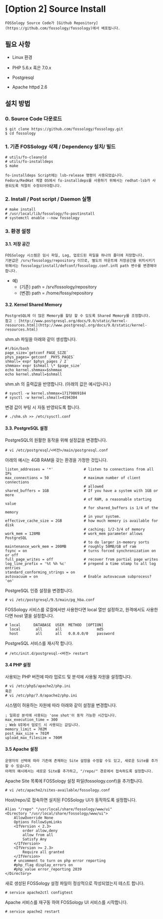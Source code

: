 # [Option 2] Source Install

```note
FOSSology Source Code가 [Github Repository](https://github.com/fossology/fossology)에서 배포됩니다.
```

## 필요 사항

- Linux 환경

- PHP 5.6.x 혹은 7.0.x

- Postgresql

- Apache httpd 2.6

## 설치  방법

### 0. Source Code 다운로드

```
$ git clone https://github.com/fossology/fossology.git
$ cd fossology
```

### 1. 기존 FOSSology 삭제 / Dependency 설치/ 빌드

```
# utils/fo-cleanold
# utils/fo-installdeps
$ make
```

```note
fo-installdeps Script에는 lsb-release 명령이 사용되었습니다.
Fedora/RedHat 계열 OS에서 fo-installdeps를 사용하기 위해서는 redhat-lsb가 사용되도록 적절히 수정되어야합니다.
```

### 2. Install / Post script / Daemon 실행

```
# make install
# /usr/local/lib/fossology/fo-postinstall
# systemctl enable --now fossology
```

### 3. 환경 설정

#### 3.1. 저장 공간

```note
FOSSology 시스템은 임시 파일, Log, 업로드된 파일을 하나의 폴더에 저장합니다.
기본값은 /srv/fossology/repository 이므로, 별도의 마운트에 저장공간을 위치시키기 위해서는 fossology/install/defconf/fossology.conf.in의 path 변수를 변경해야 합니다.
```

- 예)
  - (기존) path = /srv/fossology/repository 
  - (변경) path = /home/fossy/repository

#### 3.2. Kernel Shared Memory

```note
PostgreSQL에 더 많은 Memory를 할당 할 수 있도록 Shared Memory를 조정합니다.
참고 : [http://www.postgresql.org/docs/9.0/static/kernel-resources.html](http://www.postgresql.org/docs/9.0/static/kernel-resources.html)
```

shm.sh 파일을 아래와 같이 생성합니다.
```
#!/bin/bash
page_size=`getconf PAGE_SIZE`
phys_pages=`getconf _PHYS_PAGES`
shmall=`expr $phys_pages / 2`
shmmax=`expr $shmall \* $page_size`
echo kernel.shmmax=$shmmax
echo kernel.shmall=$shmall
```

shm.sh 의 출력값을 반영합니다. (아래의 값은 예시입니다.)

```
# sysctl -w kernel.shmmax=17179869184
# sysctl -w kernel.shmall=4194304
```

변경 값이  부팅 시 자동 반영되도록 합니다.

```
# ./shm.sh >> /etc/sysctl.conf
```

#### 3.3. PostgreSQL 설정

PostgreSQL의 원활한 동작을 위해 설정값을 변경합니다.

```
# vi /etc/postgresql/<버전>/main/postgresql.conf
```

아래의 예시는 4GB RAM을 갖는 환경을 가정한 것입니다.

```
listen_addresses = '*'              # listen to connections from all IPs
max_connections = 50                # maximum number of client connections
                                    # allowed
shared_buffers = 1GB                # If you have a system with 1GB or more
                                    # of RAM, a reasonable starting value
                                    # for shared_buffers is 1/4 of the memory
                                    # in your system.
effective_cache_size = 2GB          # how much memory is available for disk
                                    # caching; 1/2-3/4 of memory
work_mem = 128MB                    # work_mem parameter allows PostgreSQL
                                    # to do larger in-memory sorts
maintenance_work_mem = 200MB        # roughly 50MB/GB of ram
fsync = on                          # turns forced synchronization on or off
full_page_writes = off              # recover from partial page writes
log_line_prefix = '%t %h %c'        # prepend a time stamp to all log entries
standard_conforming_strings = on
autovacuum = on                     # Enable autovacuum subprocess?  'on'
```

PostgreSQL 인증 설정을 변경합니다.

```
# vi /etc/postgresql/9.5/main/pg_hba.conf
```

FOSSology 서비스를 로컬에서만 사용한다면 local 열만 설정하고, 원격에서도 사용한다면 host 열을 설정합니다.

```
# local      DATABASE  USER  METHOD  [OPTION]
  local       all      all                md5
  host        all      all   0.0.0.0/0    password
```

PostgreSQL 서비스를 재시작 합니다.

```
# /etc/init.d/postgresql-<버전> restart
```

#### 3.4 PHP 설정

사용되는 PHP 버전에 따라 업로드 및 분석에 사용될 자원을 설정합니다.

```
# vi /etc/php5/apache2/php.ini
혹은
# vi /etc/php/7.0/apache2/php.ini
```

시스템이 허용하는 자원에 따라 아래와 같이 설정을 변경합니다.

```
; 일회성 분석에 사용되는 'one shot'이 동작 가능한 시간입니다.
max_execution_time = 300
; Web UI에서 업로드 시 사용되는 값입니다.
memory_limit = 702M
post_max_size = 701M
upload_max_filesize = 700M
```

#### 3.5 Apache 설정

```note
운영자의 선택에 따라 기존에 존재하는 Site 설정을 수정할 수도 있고, 새로운 Site를 추가할 수 있습니다.
아래의 예시에서는 새로운 Site를 추가하고, "/repo/" 경로에서 접속하도록 설정합니다.
```

Apache Site 목록에 FOSSology 설정 파일(fossology.conf)을 추가합니다.

```
# vi /etc/apache2/sites-available/fossology.conf
```

Host/repo/로 접속하면 설치된 FOSSology UI가 동작하도록 설정합니다.

```
Alias "/repo" "/usr/local/share/fossology/www/ui"
<Directory "/usr/local/share/fossology/www/ui">
    AllowOverride None
    Options FollowSymLinks
    <IfVersion < 2.3>
        order allow,deny
        allow from all
        Satisfy Any
    </IfVersion>
    <IfVersion >= 2.3>
        Require all granted
    </IfVersion>
    # uncomment to turn on php error reporting
    #php_flag display_errors on
    #php_value error_reporting 2039
</Directory>
```

새로 생성된 FOSSology 설정 파일이 정상적으로 작성되었는지 테스트 합니다.

```
# service apache2ctl configtest
```

Apache 서비스를 재구동 하여 FOSSology UI 서비스를 시작합니다.

```
# service apache2 restart
```
